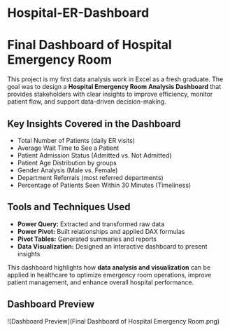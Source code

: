 # Hospital-ER-Dashboard
# Final Dashboard of Hospital Emergency Room  

This project is my first data analysis work in Excel as a fresh graduate. The goal was to design a **Hospital Emergency Room Analysis Dashboard** that provides stakeholders with clear insights to improve efficiency, monitor patient flow, and support data-driven decision-making.  

## Key Insights Covered in the Dashboard  
- Total Number of Patients (daily ER visits)  
- Average Wait Time to See a Patient  
- Patient Admission Status (Admitted vs. Not Admitted)  
- Patient Age Distribution by groups  
- Gender Analysis (Male vs. Female)  
- Department Referrals (most referred departments)  
- Percentage of Patients Seen Within 30 Minutes (Timeliness)  

## Tools and Techniques Used  
- **Power Query:** Extracted and transformed raw data  
- **Power Pivot:** Built relationships and applied DAX formulas  
- **Pivot Tables:** Generated summaries and reports  
- **Data Visualization:** Designed an interactive dashboard to present insights  

This dashboard highlights how **data analysis and visualization** can be applied in healthcare to optimize emergency room operations, improve patient management, and enhance overall hospital performance.  

## Dashboard Preview  
![Dashboard Preview](Final Dashboard of Hospital Emergency Room.png)
